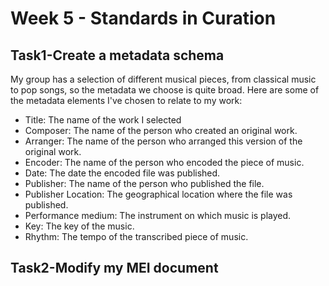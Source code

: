 # Week 5 - Standards in Curation
## Task1-Create a metadata schema
My group has a selection of different musical pieces, from classical music to pop songs, so the metadata we choose is quite broad. Here are some of the metadata elements I've chosen to relate to my work:

- Title: The name of the work I selected
- Composer: The name of the person who created an original work.
- Arranger: The name of the person who arranged this version of the original work.
- Encoder: The name of the person who encoded the piece of music.
- Date: The date the encoded file was published.
- Publisher: The name of the person who published the file.
- Publisher Location: The geographical location where the file was published.
- Performance medium: The instrument on which music is played.
- Key: The key of the music.
- Rhythm: The tempo of the transcribed piece of music.

## Task2-Modify my MEI document
